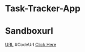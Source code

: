 # Task-Tracker-App

# Sandboxurl
<a href="https://hw6sv.csb.app/">URL</a> 
#CodeUrl
<a href="https://codesandbox.io/s/elegant-ramanujan-hw6sv?file=/src/App.js">Click Here</a>
